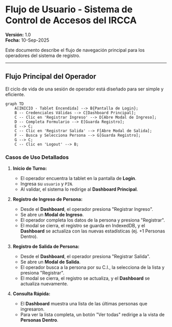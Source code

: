 # Flujo de Usuario - Sistema de Control de Accesos del IRCCA

**Versión:** 1.0  
**Fecha:** 10-Sep-2025

Este documento describe el flujo de navegación principal para los operadores del sistema de registro.

---

## Flujo Principal del Operador

El ciclo de vida de una sesión de operador está diseñado para ser simple y eficiente.

```mermaid
graph TD
    A[INICIO - Tablet Encendida] --> B{Pantalla de Login};
    B -- Credenciales Válidas --> C[Dashboard Principal];
    C -- Clic en 'Registrar Ingreso' --> D[Abre Modal de Ingreso];
    D -- Completa Formulario --> E[Guarda Registro];
    E --> C;
    C -- Clic en 'Registrar Salida' --> F[Abre Modal de Salida];
    F -- Busca y Selecciona Persona --> G[Guarda Registro];
    G --> C;
    C -- Clic en 'Logout' --> B;
```

### Casos de Uso Detallados

1.  **Inicio de Turno:**
    - El operador encuentra la tablet en la pantalla de **Login**.
    - Ingresa su `usuario` y `PIN`.
    - Al validar, el sistema lo redirige al **Dashboard Principal**.

2.  **Registro de Ingreso de Persona:**
    - Desde el **Dashboard**, el operador presiona "Registrar Ingreso".
    - Se abre un **Modal de Ingreso**.
    - El operador completa los datos de la persona y presiona "Registrar".
    - El modal se cierra, el registro se guarda en IndexedDB, y el **Dashboard** se actualiza con las nuevas estadísticas (ej. +1 Personas Dentro).

3.  **Registro de Salida de Persona:**
    - Desde el **Dashboard**, el operador presiona "Registrar Salida".
    - Se abre un **Modal de Salida**.
    - El operador busca a la persona por su C.I., la selecciona de la lista y presiona "Registrar".
    - El modal se cierra, el registro se actualiza, y el **Dashboard** se actualiza nuevamente.

4.  **Consulta Rápida:**
    - El **Dashboard** muestra una lista de las últimas personas que ingresaron.
    - Para ver la lista completa, un botón "Ver todas" redirige a la vista de **Personas Dentro**.
